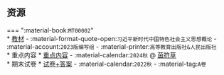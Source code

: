 ## 资源  
=== ":material-book:`MT00002`"  
    * [教材](https://api.mir6.com/api/lanzou?url=https://cqu-openlib.lanzout.com/iYY3s23c2y6f&down=true) - :material-format-quote-open:`习近平新时代中国特色社会主义思想概论` - :material-account:`2023版编写组` - :material-printer:`高等教育出版社&人民出版社`  
    * 重点内容
        * [重点内容](https://api.mir6.com/api/lanzou?url=https://cqu-openlib.lanzout.com/iPcMl2ji4gch&down=true) - :material-calendar:`2024秋` @ [茵符草](../contributor/茵符草.md)  
    * 期末试卷
        * [试卷+答案](https://api.mir6.com/api/lanzou?url=https://cqu-openlib.lanzout.com/iih602iamzmf&down=true) - :material-calendar:`2022秋` - :material-tag:`A卷`  